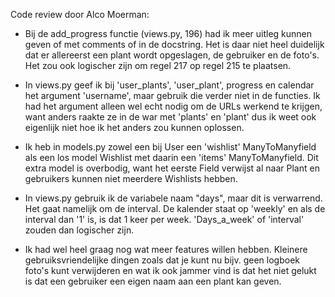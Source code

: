 Code review door Alco Moerman:

* Bij de add_progress functie (views.py, 196) had ik meer uitleg kunnen geven of met comments of in de docstring. Het is daar niet heel duidelijk dat er allereerst een plant wordt opgeslagen, de gebruiker en de foto's. Het zou ook logischer zijn om regel 217 op regel 215 te plaatsen.

* In views.py geef ik bij 'user_plants', 'user_plant', progress en calendar het argument 'username', maar gebruik die verder niet in de functies. Ik had het argument alleen wel echt nodig om de URLs werkend te krijgen, want anders raakte ze in de war met 'plants' en 'plant' dus ik weet ook eigenlijk niet hoe ik het anders zou kunnen oplossen.

* Ik heb in models.py zowel een bij User een 'wishlist' ManyToManyfield als een los model Wishlist met daarin een 'items' ManyToManyfield. Dit extra model is overbodig, want het eerste Field verwijst al naar Plant en gebruikers kunnen niet meerdere Wishlists hebben.

* In views.py gebruik ik de variabele naam "days", maar dit is verwarrend. Het gaat namelijk om de interval. De kalender staat op 'weekly' en als de interval dan '1' is, is dat 1 keer per week. 'Days_a_week' of 'interval' zouden dan logischer zijn.

* Ik had wel heel graag nog wat meer features willen hebben. Kleinere gebruiksvriendelijke dingen zoals dat je kunt nu bijv. geen logboek foto's kunt verwijderen en wat ik ook jammer vind is dat het niet gelukt is dat een gebruiker een eigen naam aan een plant kan geven.